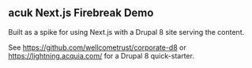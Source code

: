 ## acuk Next.js Firebreak Demo

Built as a spike for using Next.js with a Drupal 8 site serving the content. 

See https://github.com/wellcometrust/corporate-d8 or https://lightning.acquia.com/ for a Drupal 8 quick-starter.

